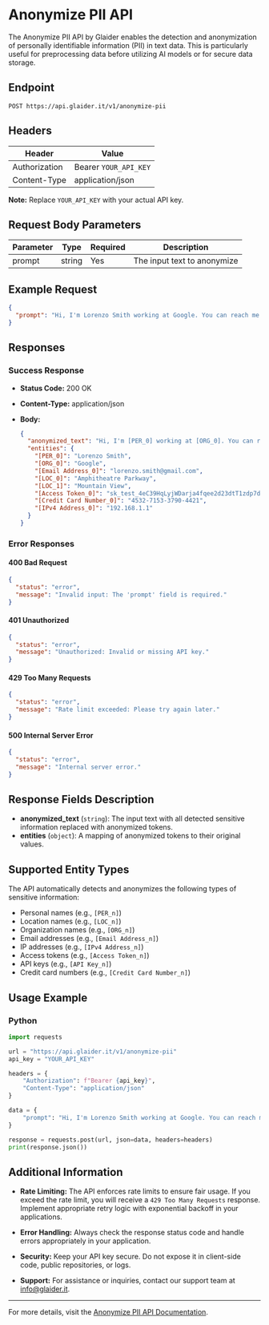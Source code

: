 # Anonymize PII API

The Anonymize PII API by Glaider enables the detection and anonymization of personally identifiable information (PII) in text data. This is particularly useful for preprocessing data before utilizing AI models or for secure data storage.

## Endpoint

```http
POST https://api.glaider.it/v1/anonymize-pii
```

## Headers

| Header         | Value                  |
|----------------|------------------------|
| Authorization  | Bearer `YOUR_API_KEY`  |
| Content-Type   | application/json       |

**Note:** Replace `YOUR_API_KEY` with your actual API key.

## Request Body Parameters

| Parameter | Type   | Required | Description            |
|-----------|--------|----------|------------------------|
| prompt    | string | Yes      | The input text to anonymize |

## Example Request

```json
{
  "prompt": "Hi, I'm Lorenzo Smith working at Google. You can reach me at lorenzo.smith@gmail.com or visit our office at 1600 Amphitheatre Parkway, Mountain View. My API key is sk_test_4eC39HqLyjWDarja4fqee2d23dtT1zdp7dc and my credit card is 4532-7153-3790-4421. Our server IP is 192.168.1.1"
}
```

## Responses

### Success Response

- **Status Code:** 200 OK
- **Content-Type:** application/json
- **Body:**

  ```json
  {
    "anonymized_text": "Hi, I'm [PER_0] working at [ORG_0]. You can reach me at [Email Address_0] or visit our office at 1600 [LOC_0], [LOC_1]. My API key is [Access Token_0] and my credit card is [Credit Card Number_0]. Our server IP is [IPv4 Address_0]",
    "entities": {
      "[PER_0]": "Lorenzo Smith",
      "[ORG_0]": "Google",
      "[Email Address_0]": "lorenzo.smith@gmail.com",
      "[LOC_0]": "Amphitheatre Parkway",
      "[LOC_1]": "Mountain View",
      "[Access Token_0]": "sk_test_4eC39HqLyjWDarja4fqee2d23dtT1zdp7dc",
      "[Credit Card Number_0]": "4532-7153-3790-4421",
      "[IPv4 Address_0]": "192.168.1.1"
    }
  }
  ```

### Error Responses

#### 400 Bad Request

```json
{
  "status": "error",
  "message": "Invalid input: The 'prompt' field is required."
}
```

#### 401 Unauthorized

```json
{
  "status": "error",
  "message": "Unauthorized: Invalid or missing API key."
}
```

#### 429 Too Many Requests

```json
{
  "status": "error",
  "message": "Rate limit exceeded: Please try again later."
}
```

#### 500 Internal Server Error

```json
{
  "status": "error",
  "message": "Internal server error."
}
```

## Response Fields Description

- **anonymized_text** (`string`): The input text with all detected sensitive information replaced with anonymized tokens.
- **entities** (`object`): A mapping of anonymized tokens to their original values.

## Supported Entity Types

The API automatically detects and anonymizes the following types of sensitive information:

- Personal names (e.g., `[PER_n]`)
- Location names (e.g., `[LOC_n]`)
- Organization names (e.g., `[ORG_n]`)
- Email addresses (e.g., `[Email Address_n]`)
- IP addresses (e.g., `[IPv4 Address_n]`)
- Access tokens (e.g., `[Access Token_n]`)
- API keys (e.g., `[API Key_n]`)
- Credit card numbers (e.g., `[Credit Card Number_n]`)

## Usage Example

### Python

```python
import requests

url = "https://api.glaider.it/v1/anonymize-pii"
api_key = "YOUR_API_KEY"

headers = {
    "Authorization": f"Bearer {api_key}",
    "Content-Type": "application/json"
}

data = {
    "prompt": "Hi, I'm Lorenzo Smith working at Google. You can reach me at lorenzo.smith@gmail.com or visit our office at 1600 Amphitheatre Parkway, Mountain View. My API key is sk_test_4eC39HqLyjWDarja4fqee2d23dtT1zdp7dc and my credit card is 4532-7153-3790-4421. Our server IP is 192.168.1.1"
}

response = requests.post(url, json=data, headers=headers)
print(response.json())
```

## Additional Information

- **Rate Limiting:** The API enforces rate limits to ensure fair usage. If you exceed the rate limit, you will receive a `429 Too Many Requests` response. Implement appropriate retry logic with exponential backoff in your applications.

- **Error Handling:** Always check the response status code and handle errors appropriately in your application.

- **Security:** Keep your API key secure. Do not expose it in client-side code, public repositories, or logs.

- **Support:** For assistance or inquiries, contact our support team at info@glaider.it.

* * *

For more details, visit the [Anonymize PII API Documentation](https://docs.glaider.it/api-reference/features/anonymize-pii). 